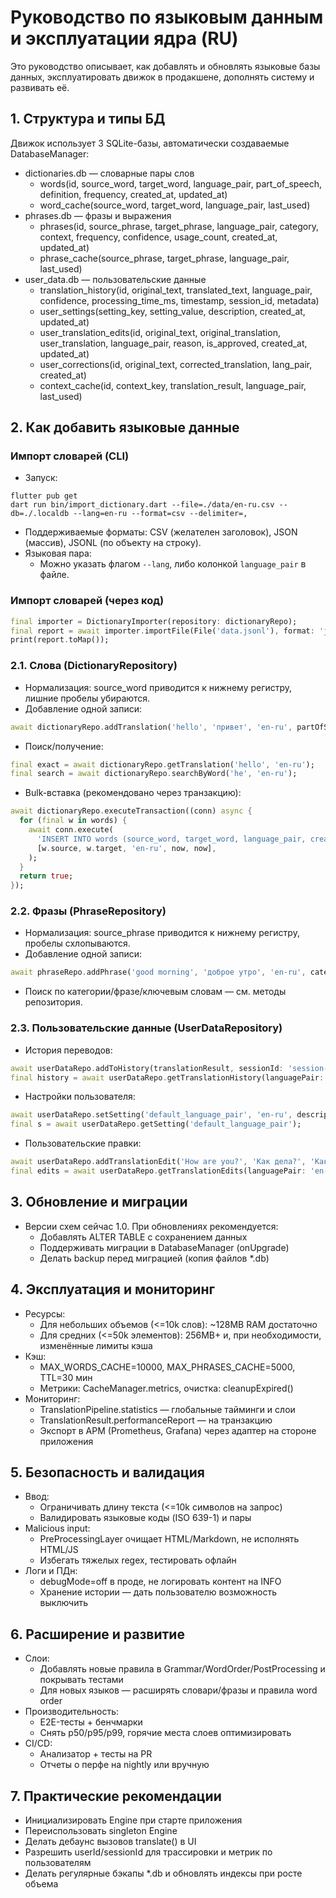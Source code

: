 # Руководство по языковым данным и эксплуатации ядра (RU)

Это руководство описывает, как добавлять и обновлять языковые базы данных, эксплуатировать движок в продакшене, дополнять систему и развивать её.

## 1. Структура и типы БД

Движок использует 3 SQLite-базы, автоматически создаваемые DatabaseManager:
- dictionaries.db — словарные пары слов
  - words(id, source_word, target_word, language_pair, part_of_speech, definition, frequency, created_at, updated_at)
  - word_cache(source_word, target_word, language_pair, last_used)
- phrases.db — фразы и выражения
  - phrases(id, source_phrase, target_phrase, language_pair, category, context, frequency, confidence, usage_count, created_at, updated_at)
  - phrase_cache(source_phrase, target_phrase, language_pair, last_used)
- user_data.db — пользовательские данные
  - translation_history(id, original_text, translated_text, language_pair, confidence, processing_time_ms, timestamp, session_id, metadata)
  - user_settings(setting_key, setting_value, description, created_at, updated_at)
  - user_translation_edits(id, original_text, original_translation, user_translation, language_pair, reason, is_approved, created_at, updated_at)
  - user_corrections(id, original_text, corrected_translation, lang_pair, created_at)
  - context_cache(id, context_key, translation_result, language_pair, last_used)

## 2. Как добавить языковые данные

### Импорт словарей (CLI)
- Запуск:
```
flutter pub get
dart run bin/import_dictionary.dart --file=./data/en-ru.csv --db=./.localdb --lang=en-ru --format=csv --delimiter=,
```
- Поддерживаемые форматы: CSV (желателен заголовок), JSON (массив), JSONL (по объекту на строку).
- Языковая пара:
  - Можно указать флагом `--lang`, либо колонкой `language_pair` в файле.

### Импорт словарей (через код)
```dart path=null start=null
final importer = DictionaryImporter(repository: dictionaryRepo);
final report = await importer.importFile(File('data.jsonl'), format: 'jsonl');
print(report.toMap());
```

### 2.1. Слова (DictionaryRepository)
- Нормализация: source_word приводится к нижнему регистру, лишние пробелы убираются.
- Добавление одной записи:
```dart path=null start=null
await dictionaryRepo.addTranslation('hello', 'привет', 'en-ru', partOfSpeech: 'noun', frequency: 10);
```
- Поиск/получение:
```dart path=null start=null
final exact = await dictionaryRepo.getTranslation('hello', 'en-ru');
final search = await dictionaryRepo.searchByWord('he', 'en-ru');
```
- Bulk-вставка (рекомендовано через транзакцию):
```dart path=null start=null
await dictionaryRepo.executeTransaction((conn) async {
  for (final w in words) {
    await conn.execute(
      'INSERT INTO words (source_word, target_word, language_pair, created_at, updated_at) VALUES (?, ?, ?, ?, ?)',
      [w.source, w.target, 'en-ru', now, now],
    );
  }
  return true;
});
```

### 2.2. Фразы (PhraseRepository)
- Нормализация: source_phrase приводится к нижнему регистру, пробелы схлопываются.
- Добавление одной записи:
```dart path=null start=null
await phraseRepo.addPhrase('good morning', 'доброе утро', 'en-ru', category: 'greetings', confidence: 95, frequency: 50);
```
- Поиск по категории/фразе/ключевым словам — см. методы репозитория.

### 2.3. Пользовательские данные (UserDataRepository)
- История переводов:
```dart path=null start=null
await userDataRepo.addToHistory(translationResult, sessionId: 'session-1');
final history = await userDataRepo.getTranslationHistory(languagePair: 'en-ru', limit: 100);
```
- Настройки пользователя:
```dart path=null start=null
await userDataRepo.setSetting('default_language_pair', 'en-ru', description: 'Default pair');
final s = await userDataRepo.getSetting('default_language_pair');
```
- Пользовательские правки:
```dart path=null start=null
await userDataRepo.addTranslationEdit('How are you?', 'Как дела?', 'Как поживаешь?', 'en-ru', reason: 'More natural');
final edits = await userDataRepo.getTranslationEdits(languagePair: 'en-ru');
```

## 3. Обновление и миграции
- Версии схем сейчас 1.0. При обновлениях рекомендуется:
  - Добавлять ALTER TABLE с сохранением данных
  - Поддерживать миграции в DatabaseManager (onUpgrade)
  - Делать backup перед миграцией (копия файлов *.db)

## 4. Эксплуатация и мониторинг
- Ресурсы:
  - Для небольших объемов (<=10k слов): ~128MB RAM достаточно
  - Для средних (<=50k элементов): 256MB+ и, при необходимости, изменённые лимиты кэша
- Кэш:
  - MAX_WORDS_CACHE=10000, MAX_PHRASES_CACHE=5000, TTL=30 мин
  - Метрики: CacheManager.metrics, очистка: cleanupExpired()
- Мониторинг:
  - TranslationPipeline.statistics — глобальные тайминги и слои
  - TranslationResult.performanceReport — на транзакцию
  - Экспорт в APM (Prometheus, Grafana) через адаптер на стороне приложения

## 5. Безопасность и валидация
- Ввод:
  - Ограничивать длину текста (<=10k символов на запрос)
  - Валидировать языковые коды (ISO 639-1) и пары
- Malicious input:
  - PreProcessingLayer очищает HTML/Markdown, не исполнять HTML/JS
  - Избегать тяжелых regex, тестировать офлайн
- Логи и ПДн:
  - debugMode=off в проде, не логировать контент на INFO
  - Хранение истории — дать пользователю возможность выключить

## 6. Расширение и развитие
- Слои:
  - Добавлять новые правила в Grammar/WordOrder/PostProcessing и покрывать тестами
  - Для новых языков — расширять словари/фразы и правила word order
- Производительность:
  - E2E-тесты + бенчмарки
  - Снять p50/p95/p99, горячие места слоев оптимизировать
- CI/CD:
  - Анализатор + тесты на PR
  - Отчеты о перфе на nightly или вручную

## 7. Практические рекомендации
- Инициализировать Engine при старте приложения
- Переиспользовать singleton Engine
- Делать дебаунс вызовов translate() в UI
- Разрешить userId/sessionId для трассировки и метрик по пользователям
- Делать регулярные бэкапы *.db и обновлять индексы при росте объема
